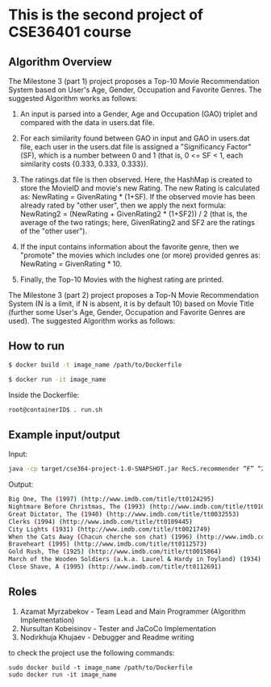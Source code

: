 # This is the second project of CSE36401 course

## Algorithm Overview

The Milestone 3 (part 1) project proposes a Top-10 Movie Recommendation System based on User's Age, Gender, Occupation and Favorite Genres.
The suggested Algorithm works as follows: 


1. An input is parsed into a Gender, Age and Occupation (GAO) triplet and compared with the data in users.dat file.

2. For each similarity found between GAO in input and GAO in users.dat file, each user in the users.dat file is assigned a "Significancy Factor" (SF), which is a number between 0 and 1 (that is, 0 <= SF < 1, each similarity costs {0.333, 0.333, 0.333}).

3. The ratings.dat file is then observed. Here, the HashMap is created to store the MovieID and movie's new Rating. The new Rating is calculated as: NewRating = GivenRating * (1+SF). If the observed movie has been already rated by "other user", then we apply the next formula: NewRating2 = (NewRating + GivenRating2 * (1+SF2)) / 2 (that is, the average of the two ratings; here, GivenRating2 and SF2 are the ratings of the "other user").

4. If the input contains information about the favorite genre, then we "promote" the movies which includes one (or more) provided genres as: NewRating = GivenRating * 10. 

5. Finally, the Top-10 Movies with the highest rating are printed.

The Milestone 3 (part 2) project proposes a Top-N Movie Recommendation System (N is a limit, if N is absent, it is by default 10) based on  Movie Title (further some User's Age, Gender, Occupation and Favorite Genres are used).
The suggested Algorithm works as follows: 


## How to run

```sh
$ docker build -t image_name /path/to/Dockerfile
```
```sh
$ docker run -it image_name
```
Inside the Dockerfile:

```sh
root@containerID$ . run.sh
```


## Example input/output

Input: 

```sh
java -cp target/cse364-project-1.0-SNAPSHOT.jar RecS.recommender “F” “25” “Grad student” “Action|Comedy”
```

Output:

```sh
Big One, The (1997) (http://www.imdb.com/title/tt0124295)
Nightmare Before Christmas, The (1993) (http://www.imdb.com/title/tt0107688)
Great Dictator, The (1940) (http://www.imdb.com/title/tt0032553)
Clerks (1994) (http://www.imdb.com/title/tt0109445)
City Lights (1931) (http://www.imdb.com/title/tt0021749)
When the Cats Away (Chacun cherche son chat) (1996) (http://www.imdb.com/title/tt0115856)
Braveheart (1995) (http://www.imdb.com/title/tt0112573)
Gold Rush, The (1925) (http://www.imdb.com/title/tt0015864)
March of the Wooden Soldiers (a.k.a. Laurel & Hardy in Toyland) (1934) (http://www.imdb.com/title/tt0024852)
Close Shave, A (1995) (http://www.imdb.com/title/tt0112691)

```

## Roles

1. Azamat Myrzabekov - Team Lead and Main Programmer (Algorithm Implementation)
2. Nursultan Kobeisinov - Tester and JaCoCo Implementation
3. Nodirkhuja Khujaev - Debugger and Readme writing

to check the project use the following commands:
```shell
sudo docker build -t image_name /path/to/Dockerfile
sudo docker run -it image_name
```
